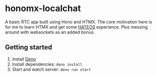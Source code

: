 # honomx-localchat

A basic RTC app built using Hono and HTMX. The core motivation here is for me to learn HTMX and get some [HATEOS](https://en.wikipedia.org/wiki/HATEOAS) experience. Plus messing around with websockets as an added bonus.

## Getting started

1. Install [Deno](https://docs.deno.com/runtime/getting_started/installation/)
2. Install dependencies: `deno install`
3. Start and watch server: `deno run start`
